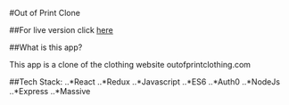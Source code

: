 #Out of Print Clone 

##For live version click [here](outofprintclone.info)

##What is this app?

This app is a clone of the clothing website outofprintclothing.com

##Tech Stack:
..*React
..*Redux
..*Javascript
..*ES6
..*Auth0
..*NodeJs
..*Express
..*Massive
